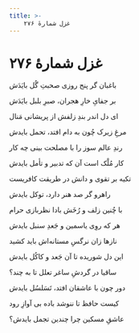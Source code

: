 ```yaml
---
title: >-
    غزل شمارهٔ ۲۷۶
---
```

# غزل شمارهٔ ۲۷۶

<div class="b" id="bn1"><div class="m1"><p>باغبان گر پنج روزی صحبتِ گُل بایَدَش</p></div>
<div class="m2"><p>بر جفایِ خارِ هجران، صبرِ بلبل بایَدَش</p></div></div>
<div class="b" id="bn2"><div class="m1"><p>ای دل اندر بندِ زلفش از پریشانی مَنال</p></div>
<div class="m2"><p>مرغِ زیرک چُون به دام افتد، تحمل بایدش</p></div></div>
<div class="b" id="bn3"><div class="m1"><p>رندِ عالم سوز را با مصلحت بینی چه کار</p></div>
<div class="m2"><p>کار مُلْک است آن که تدبیر و تأمل بایدش</p></div></div>
<div class="b" id="bn4"><div class="m1"><p>تکیه بر تقوی و دانش در طریقت کافریست</p></div>
<div class="m2"><p>راهرو گر صد هنر دارد، توکل بایدش</p></div></div>
<div class="b" id="bn5"><div class="m1"><p>با چُنین زلف و رُخَش بادا نظربازی حرام</p></div>
<div class="m2"><p>هر که روِی یاسمین و جَعدِ سنبل بایدش</p></div></div>
<div class="b" id="bn6"><div class="m1"><p>نازها زان نرگسِ مستانه‌اش باید کشید</p></div>
<div class="m2"><p>این دل شوریده تا آن جَعد و کاکُل بایدش</p></div></div>
<div class="b" id="bn7"><div class="m1"><p>ساقیا در گردشِ ساغر تعلل تا به چند؟</p></div>
<div class="m2"><p>دور چون با عاشقان افتد، تَسَلسُل بایدش</p></div></div>
<div class="b" id="bn8"><div class="m1"><p>کیست حافظ تا ننوشد باده بی آوازِ رود</p></div>
<div class="m2"><p>عاشقِ مسکین چرا چندین تجمل بایدش؟</p></div></div>